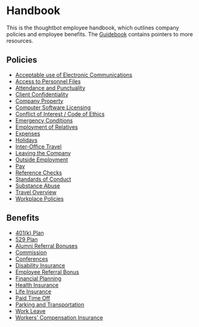 # Handbook

This is the thoughtbot employee handbook, which outlines company policies and
employee benefits. The [Guidebook](https://github.com/thoughtbot/guidebook)
contains pointers to more resources.

## Policies

* [Acceptable use of Electronic Communications](policies/acceptable-use-of-electronic-communications.md)
* [Access to Personnel Files](policies/access-to-personnel-files.md)
* [Attendance and Punctuality](policies/attendance-and-punctuality.md)
* [Client Confidentiality](policies/client-confidentiality.md)
* [Company Property](policies/company-property.md)
* [Computer Software Licensing](policies/computer-software-licensing.md)
* [Conflict of Interest / Code of Ethics](policies/conflict-of-interest-code-of-ethics.md)
* [Emergency Conditions](policies/emergency-conditions.md)
* [Employment of Relatives](policies/employment-of-relatives.md)
* [Expenses](policies/expenses.md)
* [Holidays](policies/holidays.md)
* [Inter-Office Travel](policies/inter-office-travel.md)
* [Leaving the Company](policies/leaving-the-company.md)
* [Outside Employment](policies/outside-employment.md)
* [Pay](policies/pay.md)
* [Reference Checks](policies/reference-checks.md)
* [Standards of Conduct](policies/standards-of-conduct.md)
* [Substance Abuse](policies/substance-abuse.md)
* [Travel Overview](policies/travel-overview.md)
* [Workplace Policies](policies/workplace-policies.md)

## Benefits

* [401(k) Plan](benefits/401k-plan.md)
* [529 Plan](benefits/529-plan.md)
* [Alumni Referral Bonuses](benefits/alumni-referral-bonuses.md)
* [Commission](benefits/commission.md)
* [Conferences](benefits/conferences.md)
* [Disability Insurance](benefits/disability-insurance.md)
* [Employee Referral Bonus](benefits/employee-referral-bonus.md)
* [Financial Planning](benefits/financial-planning.md)
* [Health Insurance](benefits/health-insurance.md)
* [Life Insurance](benefits/life-insurance.md) 
* [Paid Time Off](benefits/paid-time-off.md)
* [Parking and Transportation](benefits/parking-and-transportation.md)
* [Work Leave](benefits/work-leave.md)
* [Workers' Compensation Insurance](benefits/workers-compensation-insurance.md)

[playbook]: http://playbook.thoughtbot.com/
[guides]: http://github.com/thoughtbot/guides
[presskit]: http://github.com/thoughtbot/presskit
